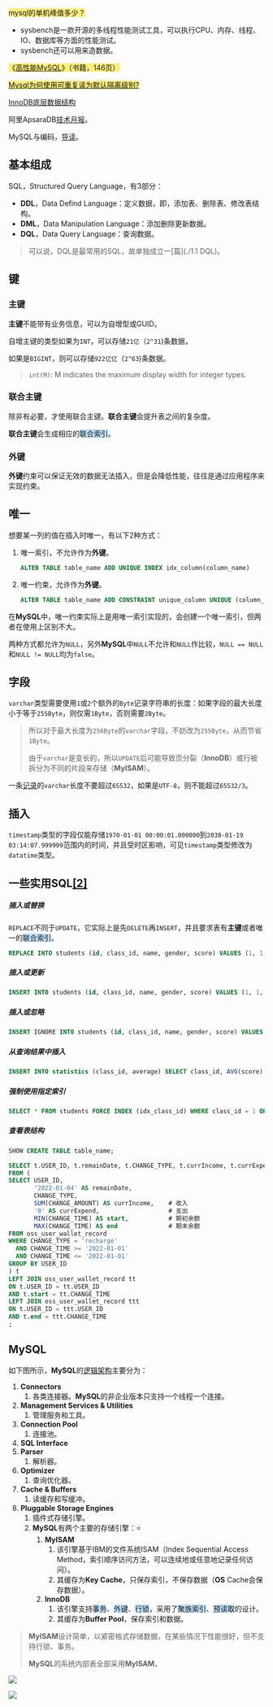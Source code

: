 <span style=background:#ffee7c>mysql的单机峰值多少？</span>

- sysbench是一款开源的多线程性能测试工具，可以执行CPU、内存、线程、IO、数据库等方面的性能测试。
- sysbench还可以用来造数据。

<span style=background:#ffee7c>《[高性能MySQL](https://read.douban.com/reader/ebook/35648568/)》（书籍，146页）</span>

<span style=background:#ffee7c>[Mysql为何使用可重复读为默认隔离级别?](https://juejin.cn/post/6974318442228744205)</span>

[InnoDB底层数据结构](https://juejin.cn/post/6844904190477598733)

阿里ApsaraDB[技术月报](http://mysql.taobao.org/monthly/)。

MySQL与编码，[导读](https://blog.hufeifei.cn/2018/05/26/DB/MySQL性能优化[实践篇]-复合索引实例/#where-c1-x-and-c2-x-and-c4-gt-x-and-c3-x)。



## 基本组成

SQL，Structured Query Language，有3部分：

- **DDL**，Data Defind Language：定义数据，即，添加表、删除表、修改表结构。
- **DML**，Data Manipulation Language：添加删除更新数据。
- **DQL**，Data Query Language：查询数据。

> 可以说，DQL是最常用的SQL，故单独成立一[篇](./1.1 DQL)。



## 键

### 主键

**主键**不能带有业务信息，可以为自增型或GUID。

自增主键的类型如果为`INT`，可以存储`21亿`（`2^31`)条数据，

如果是`BIGINT`，则可以存储`922亿亿`（`2^63`)条数据。

> `int(M)`: M indicates the maximum display width for integer types.

### 联合主键

除非有必要，才使用联合主键。**联合主键**会提升表之间的复杂度。

**联合主键**会生成相应的<span style=background:#c2e2ff>联合索引</span>。

### 外键

**外键**约束可以保证无效的数据无法插入，但是会降低性能，往往是通过应用程序来实现约束。



## 唯一

想要某一列的值在插入时唯一，有以下2种方式：

1. 唯一索引，不允许作为**外键**。

   ```sql
   ALTER TABLE table_name ADD UNIQUE INDEX idx_column(column_name)
   ```

2. 唯一约束，允许作为**外键**。

   ```sql
   ALTER TABLE table_name ADD CONSTRAINT unique_column UNIQUE (column_name)
   ```

在**MySQL**中，唯一约束实际上是用唯一索引实现的，会创建一个唯一索引，但两者在使用上区别不大。

两种方式都允许为`NULL`，另外**MySQL**中`NULL`不允许和`NULL`作比较，`NULL == NULL`和`NULL != NULL`均为`false`。



## 字段

`varchar`类型需要使用`1`或`2`个额外的`Byte`记录字符串的长度：如果字段的最大长度小于等于`255Byte`，则仅需`1Byte`，否则需要`2Byte`。

> 所以对于最大长度为`256Byte`的`varchar`字段，不妨改为`255Byte`，从而节省`1Byte`。
>
> 由于`varchar`是变长的，所以`UPDATE`后可能导致页分裂（**InnoDB**）或行被拆分为不同的片段来存储（**MyISAM**）。

一条<u>记录</u>的`varchar`长度不要超过`65532`，如果是`UTF-8`，则不能超过`65532/3`。



## 插入

`timestamp`类型的字段仅能存储`1970-01-01 00:00:01.000000`到`2038-01-19 03:14:07.999999`范围内的时间，并且受时区影响，可见`timestamp`类型修改为`datatime`类型。



## 一些实用SQL[[2]](https://www.liaoxuefeng.com/wiki/1177760294764384/1246617682185952)

##### 插入或替换

`REPLACE`不同于`UPDATE`，它实际上是先`DELETE`再`INSERT`，并且要求表有**主键**或者唯一的<span style=background:#c2e2ff>联合索引</span>。

```sql
REPLACE INTO students (id, class_id, name, gender, score) VALUES (1, 1, '小明', 'F', 99);
```

##### 插入或更新

```sql
INSERT INTO students (id, class_id, name, gender, score) VALUES (1, 1, '小明', 'F', 99) ON DUPLICATE KEY UPDATE name='小明', gender='F', score=99;
```

##### 插入或忽略

```sql
INSERT IGNORE INTO students (id, class_id, name, gender, score) VALUES (1, 1, '小明', 'F', 99);
```

##### 从查询结果中插入

```sql
INSERT INTO statistics (class_id, average) SELECT class_id, AVG(score) FROM students GROUP BY class_id;
```

##### 强制使用指定索引

```sql
SELECT * FROM students FORCE INDEX (idx_class_id) WHERE class_id = 1 ORDER BY id DESC;
```

##### 查看表结构

```sql
SHOW CREATE TABLE table_name;
```

```sql
SELECT t.USER_ID, t.remainDate, t.CHANGE_TYPE, t.currIncome, t.currExpend, tt.WALLET_AMOUNT AS startRemain, ttt.WALLET_AMOUNT AS endRemain
FROM (
SELECT USER_ID,
       '2022-01-04' AS remainDate,
       CHANGE_TYPE,
       SUM(CHANGE_AMOUNT) AS currIncome,    # 收入
       '0' AS currExpend,                   # 支出
       MIN(CHANGE_TIME) AS start,           # 期初余额
       MAX(CHANGE_TIME) AS end              # 期末余额
FROM oss_user_wallet_record
WHERE CHANGE_TYPE = 'recharge'
  AND CHANGE_TIME >= '2022-01-01'
  AND CHANGE_TIME <= '2022-01-01'
GROUP BY USER_ID
) t
LEFT JOIN oss_user_wallet_record tt
ON t.USER_ID = tt.USER_ID
AND t.start = tt.CHANGE_TIME
LEFT JOIN oss_user_wallet_record ttt
ON t.USER_ID = ttt.USER_ID
AND t.end = ttt.CHANGE_TIME
;
```



## MySQL

如下图所示，**MySQL**的[逻辑架构](https://blog.csdn.net/hguisu/article/details/7106342)主要分为：

1. **Connectors**
   1. 各类连接器。**MySQL**的非企业版本只支持一个线程一个连接。
2. **Management Services & Utilities**
   1. 管理服务和工具。
3. **Connection Pool**
   1. 连接池。
4. **SQL Interface**
5. **Parser**
   1. 解析器。
6. **Optimizer**
   1. 查询优化器。
7. **Cache & Buffers**
   1. 读缓存和写缓冲。
8. **Pluggable Storage Engines**
   1. 插件式存储引擎。
   2. **MySQL**有两个主要的存储引擎：⭐
      1. **MyISAM**
         1. 该引擎基于IBM的文件系统ISAM（Index Sequential Access Method，索引顺序访问方法，可以连续地或任意地记录任何访问）。
         2. 其缓存为**Key Cache**，只保存索引，不保存数据（**OS** Cache会保存数据）。
      2. **InnoDB**
         1. 该引擎支持<span style=background:#c2e2ff>事务</span>、<span style=background:#c2e2ff>外键</span>、<span style=background:#c2e2ff>行锁</span>，采用了<span style=background:#c2e2ff>聚族索引</span>、<span style=background:#c2e2ff>预读取</span>的设计。
         2. 其缓存为**Buffer Pool**，保存索引和数据。

> **MyISAM**设计简单，以紧密格式存储数据，在某些情况下性能很好，但不支持行锁、事务。
>
> **MySQL**的系统内部表全部采用**MyISAM**。

![](../images/7/mysql-framework-english.png)

![](../images/7/mysql-framework-chinese.png)

